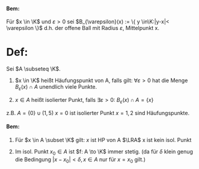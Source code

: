 #### Bem:
Für $x \in \K$ und $\varepsilon >0$ sei $B_{\varepsilon}(x) := \{ y \in\K:|y-x|< \varepsilon \}$
d.h. der offene Ball mit Radius $\varepsilon$, Mittelpunkt x.

# Def:
Sei $A \subseteq \K$.
1) $x \in \K$ heißt Häufungspunkt von A, falls gilt:
$\forall \varepsilon>0$ hat die Menge $B_{\varepsilon}(x) \cap A$ unendlich viele Punkte.

2) $x \in A$ heißt isolierter Punkt, falls $\exists \varepsilon > 0$:
$B_{\varepsilon}(x) \cap A = \{ x \}$

z.B. 
$A=\{ 0 \} \cup (1,5)$
$x = 0$ ist isolierter Punkt
$x = 1,2$ sind Häufungspunkte.

#### Bem:
1) Für $x \in A \subset \K$ gilt:
$x$ ist HP von A $\LRA$ x ist kein isol. Punkt

2) Im isol. Punkt $x_{0} \in A$ ist $f: A \to \K$ immer stetig.
(da für $\delta$ klein genug die Bedingung $|x-x_0|< \delta, x \in A$ nur für $x= x_{0}$ gilt.)